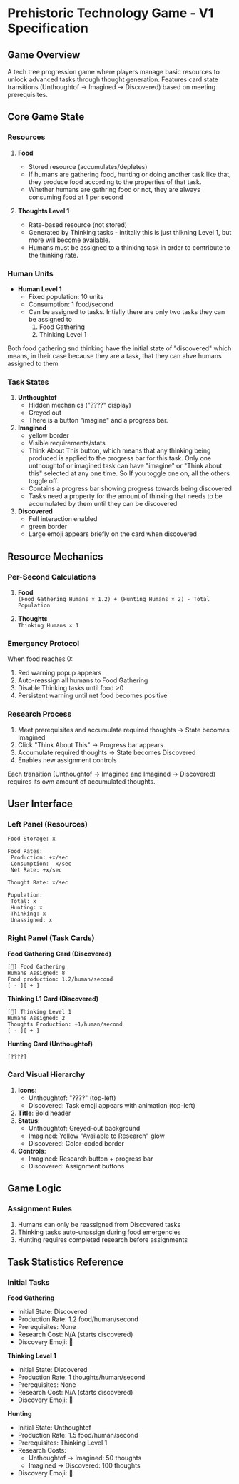 # Prehistoric Technology Game - V1 Specification

## Game Overview
A tech tree progression game where players manage basic resources to unlock advanced tasks through thought generation. Features card state transitions (Unthoughtof → Imagined → Discovered) based on meeting prerequisites.

## Core Game State

### Resources
1. **Food**
   - Stored resource (accumulates/depletes)
   - If humans are gathering food, hunting or doing another task like that, they produce food according to the properties of that task.
   - Whether humans are gathring food or not, they are always consuming food at 1 per second
   
2. **Thoughts Level 1**
   - Rate-based resource (not stored)
   - Generated by Thinking tasks - intitally this is just thikning Level 1, but more will become available.
   - Humans must be assigned to a thinking task in order to contribute to the thinking rate.

### Human Units
- **Human Level 1**
  - Fixed population: 10 units
  - Consumption: 1 food/second
  - Can be assigned to tasks. Intially there are only two tasks they can be assigned to
    1. Food Gathering 
    2. Thinking Level 1 

Both food gathering snd thinking have the initial state of "discovered" which means, in their case because they are a task, that they can ahve humans assigned to them

### Task States
1. **Unthoughtof**  
   - Hidden mechanics ("????" display)
   - Greyed out
   - There is a button "imagine" and a progress bar. 
2. **Imagined**  
   - yellow border
   - Visible requirements/stats
   - Think About This button, which means that any thinking being produced is applied to the progress bar for this task. Only one unthoughtof or imagined task can have "imagine" or "Think about this" selected at any one time. So If you toggle one on, all the others toggle off. 
   - Contains a progress bar showing progress towards being discovered
   - Tasks need a property for the amount of thinking that needs to be accumulated by them until they can be discovered
3. **Discovered**  
   - Full interaction enabled
   - green border
   - Large emoji appears briefly on the card when discovered

## Resource Mechanics

### Per-Second Calculations
1. **Food**  
   `(Food Gathering Humans × 1.2) + (Hunting Humans × 2) - Total Population`
   
2. **Thoughts**  
   `Thinking Humans × 1`

### Emergency Protocol
When food reaches 0:
1. Red warning popup appears
2. Auto-reassign all humans to Food Gathering
3. Disable Thinking tasks until food >0
4. Persistent warning until net food becomes positive

### Research Process
1. Meet prerequisites and accumulate required thoughts → State becomes Imagined
2. Click "Think About This" → Progress bar appears
3. Accumulate required thoughts → State becomes Discovered
4. Enables new assignment controls

Each transition (Unthoughtof → Imagined and Imagined → Discovered) requires its own amount of accumulated thoughts.

## User Interface

### Left Panel (Resources)
```
Food Storage: x

Food Rates:
 Production: +x/sec
 Consumption: -x/sec
 Net Rate: +x/sec

Thought Rate: x/sec

Population:
 Total: x
 Hunting: x
 Thinking: x
 Unassigned: x
```

### Right Panel (Task Cards)
**Food Gathering Card (Discovered)**
```
[🍖] Food Gathering
Humans Assigned: 8
Food production: 1.2/human/second
[ - ][ + ]
```

**Thinking L1 Card (Discovered)**
```
[🤔] Thinking Level 1
Humans Assigned: 2
Thoughts Production: +1/human/second
[ - ][ + ]
```

**Hunting Card (Unthoughtof)**
```
[????]
```

### Card Visual Hierarchy
1. **Icons**: 
   - Unthoughtof: "????" (top-left)
   - Discovered: Task emoji appears with animation (top-left)
2. **Title**: Bold header
3. **Status**:
   - Unthoughtof: Greyed-out background
   - Imagined: Yellow "Available to Research" glow
   - Discovered: Color-coded border
4. **Controls**:
   - Imagined: Research button + progress bar
   - Discovered: Assignment buttons

## Game Logic

### Assignment Rules
1. Humans can only be reassigned from Discovered tasks
2. Thinking tasks auto-unassign during food emergencies
3. Hunting requires completed research before assignments


## Task Statistics Reference

### Initial Tasks

**Food Gathering**
- Initial State: Discovered
- Production Rate: 1.2 food/human/second
- Prerequisites: None
- Research Cost: N/A (starts discovered)
- Discovery Emoji: 🌾

**Thinking Level 1**
- Initial State: Discovered
- Production Rate: 1 thoughts/human/second
- Prerequisites: None
- Research Cost: N/A (starts discovered)
- Discovery Emoji: 💭

**Hunting**
- Initial State: Unthoughtof
- Production Rate: 1.5 food/human/second
- Prerequisites: Thinking Level 1
- Research Costs:
  - Unthoughtof → Imagined: 50 thoughts
  - Imagined → Discovered: 100 thoughts
- Discovery Emoji: 🏹


